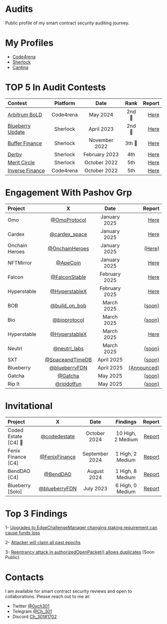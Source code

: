 

# Audits

Public profile of my smart contract security auditing journey.

# My Profiles
- [Code4rena](https://code4rena.com/@Ch_301)
- [Sherlock](https://audits.sherlock.xyz/watson/Ch_301)
- [Cantina](https://cantina.xyz/u/Ch301)
  
# TOP 5 In Audit Contests
 | Contest | Platform | Date | Rank | Report | 
| :---         |     :---:      |     :---:     |     :---:    |          ---: |
| [Arbitrum BoLD](https://code4rena.com/audits/2024-05-arbitrum-bold)     | Code4rena     |  May 2024    |    2nd 🥈  | [Here](https://github.com/Ch-301/audits/tree/main/Code4rena/arbitrum_bold/report.md)      | 
| [Blueberry Update](https://app.sherlock.xyz/audits/contests/69)     | Sherlock     |  April 2023    |    2nd 🥈  | [Here](https://github.com/Ch-301/audits/tree/main/Sherlock/blueberry_update/report.md)      | 
| [Buffer Finance](https://app.sherlock.xyz/audits/contests/24)     | Sherlock     |  November 2022    |    3th 🥉  | [Here](https://github.com/Ch-301/audits/tree/main/Sherlock/buffer_finance/report.md)      | 
| [Derby](https://app.sherlock.xyz/audits/contests/13)     | Sherlock     |  February 2023    |    4th   | [Here](https://github.com/Ch-301/audits/tree/main/Sherlock/derby/report.md)      | 
| [Merit Circle](https://app.sherlock.xyz/audits/contests/9)     | Sherlock     |  October 2022    |    5th   | [Here](https://github.com/Ch-301/audits/tree/main/Sherlock/merit_circle/report.md)      | 
| [Inverse Finance](https://code4rena.com/contests/2022-10-inverse-finance-contest)     | Code4rena     |  October 2022    |    5th   | [Here](https://github.com/Ch-301/audits/tree/main/Code4rena/inverse_finance/report.md)      | 

# Engagement With Pashov Grp 
 | Project | X | Date |Report | 
| :---         |     :---:      |     :---:     |          ---: |
|  Omo   |  [@OmoProtocol](https://x.com/OmoProtocol)    |   January 2025  | [Here](https://github.com/pashov/audits/blob/master/team/pdf/Omo-security-review_2025-01-25.pdf)   |
|  Cardex  |  [@cardex_space](https://x.com/cardex_space)    |   January 2025  | [Here](https://github.com/pashov/audits/blob/master/team/pdf/Cardex-security-review_2025-01-21.pdf)   |
|  Onchain Heroes  |  [@OnchainHeroes](https://x.com/onchainheroes)    |   January 2025  | [(Here)](https://github.com/pashov/audits/blob/master/team/pdf/OnchainHeroes-security-review_2025-01-13.pdf)      |
|  NFTMirror   |  [@ApeCoin](https://x.com/apecoin)    |   January 2025  | [Here](https://github.com/pashov/audits/blob/master/team/pdf/NFTMirror-security-review_2024-12-30.pdf)      |
|  Falcon  |  [@FalconStable](https://x.com/FalconStable)    |   February 2025  | [Here](https://github.com/pashov/audits/blob/master/team/pdf/Falcon-security-review_2025-02-17.pdf)      |
|  Hyperstable  |  [@HyperstableX](https://x.com/HyperstableX)    |   February 2025  | [Here](https://github.com/pashov/audits/blob/master/team/pdf/Hyperstable-security-review_2025-02-26.pdf)         |
|  BOB  |  [@build_on_bob](https://x.com/build_on_bob)    |   March 2025  | [(soon)](https://github.com/pashov/audits/tree/master/team/pdf)       |
|  Bio  |  [@bioprotocol](https://x.com/bioprotocol)    |   March 2025  | [(soon)](https://github.com/pashov/audits/tree/master/team/pdf)       |
|  Hyperstable  |  [@HyperstableX](https://x.com/HyperstableX)    |   March 2025  | [Here](https://github.com/pashov/audits/blob/master/team/pdf/Hyperstable-security-review_2025-03-19.pdf)      |
|  Neutrl  |  [@neutrl_labs](https://x.com/neutrl_labs)    |   March 2025  | [(soon)](https://github.com/pashov/audits/tree/master/team/pdf)       |
|  SXT  |  [@SpaceandTimeDB](https://x.com/SpaceandTimeDB/status/1851489916037054934?lang=en)    |   April 2025  | [(soon)](https://github.com/pashov/audits/tree/master/team/pdf)       |
|   Blueberry  |  [@blueberryFDN](https://x.com/blueberryFDN)   |   April 2025  | [(Announced)](https://x.com/PashovAuditGrp/status/1928073338100011263)       |
|   Gatcha  |  [@Gatcha](https://x.com/)   |   May 2025  |[(soon)](https://github.com/pashov/audits/tree/master/team/pdf)     |
|   Rip It  |  [@ripdotfun](https://x.com/ripdotfun)   |   May 2025  | [(soon)](https://github.com/pashov/audits/tree/master/team/pdf)      |



# Invitational 
 | Project | X | Date | Findings |Report | 
| :---         |     :---:      |     :---:     |     :---:    |          ---: |
|  Coded Estate [C4] 🦀   |  [@codedestate](https://x.com/codedestate)    |   October 2024  |10 High, 2 Medium | [Report](https://code4rena.com/reports/2024-10-coded-estate)      |
|  Fenix Finance [C4]      |  [@FenixFinance](https://x.com/fenixfinance)    |   September 2024  | 1 High, 2 Medium |[Report](https://code4rena.com/reports/2024-09-fenix-finance)      |
|  BendDAO [C4]      |  [@BendDAO](https://x.com/benddao)    |   August 2024  | 1 High, 8 Medium |[Report](https://code4rena.com/reports/2024-07-benddao)      |
|  Blueberry [Solo]    |  [@blueberryFDN](https://twitter.com/blueberryFDN)    |   July 2023  | 6 High, 0 Medium |[Report](https://github.com/Ch-301/audits/tree/main/solo/blueberry/report.md)      | 

# Top 3 Findings
 1- [Upgrades to EdgeChallengeManager changing staking requirement can cause funds loss](https://github.com/code-423n4/2024-05-arbitrum-foundation-findings/issues/49)

 2- [Attacker will claim all past epochs](https://cantina.xyz/code/ac757733-81a4-43c7-8f49-17c5b135cdff/findings/403)

 3- [Reentrancy attack in authorizedOpenPacket() allows duplicates](https://github.com/pashov/audits/tree/master/team/pdf) (Soon Public)


# Contacts
I am available for smart contract security reviews and open to collaborations. Please reach out to me at:

- Twitter    [@0xch301](https://twitter.com/0xch301)
- Telegram   [@Ch_301](https://t.me/Ch_301)
- Discord   [Ch_301#1702](https://discord.com/users/Ch_301#1702)








